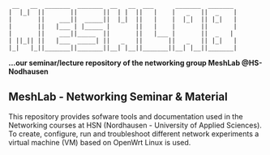 ```
 __   __  _______  _______  __   __  ___      _______  _______  
|  |_|  ||       ||       ||  | |  ||   |    |   _   ||  _    | 
|       ||    ___||  _____||  |_|  ||   |    |  |_|  || |_|   |
|       ||   |___ | |_____ |       ||   |    |       ||       |
|       ||    ___||_____  ||       ||   |___ |       ||  _   |
| ||_|| ||   |___  _____| ||   _   ||       ||   _   || |_|   |
|_|   |_||_______||_______||__| |__||_______||__| |__||_______|
```

**...our seminar/lecture repository of the networking group MeshLab @HS-Nodhausen**

## MeshLab - Networking Seminar & Material

This repository provides sofware tools and documentation used in the Networking courses at HSN (Nordhausen - University of Applied Sciences).
To create, configure, run and troubleshoot different network experiments a virtual machine (VM) based on OpenWrt Linux is used. 
